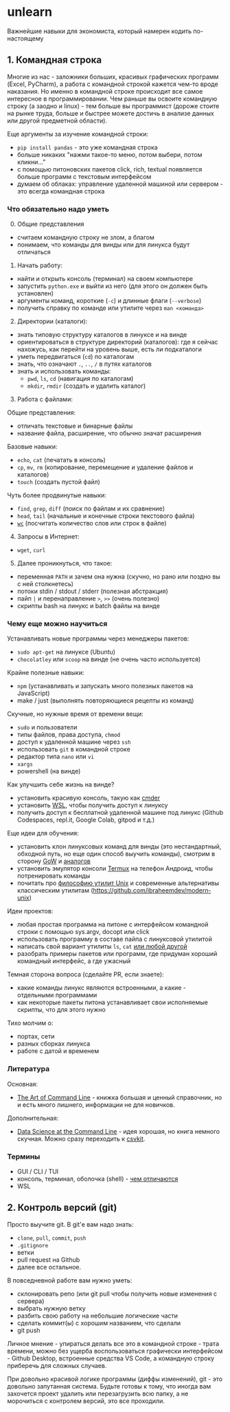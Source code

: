 # unlearn

Важнейшие навыки для экономиста, который намерен кодить по-настоящему

## 1. Командная строка

Многие из нас - заложники больших, красивых графических программ (Excel, PyCharm), а работа с командной строкой кажется чем-то вроде наказания.
Но именно в командной строке происходит все самое интересное в программировании.
Чем раньше вы освоите командную строку (а заодно и linux) - тем больше вы программист (дороже стоите на рынке труда, больше и быстрее можете достичь в анализе данных или другой предметной области).

Еще аргументы за изучение командной строки:

- `pip install pandas` - это уже командная строка
- больше никаких "нажми такое-то меню, потом выбери, потом кликни..."
- с помощью питоновских пакетов click, rich, textual появляется больше программ с текстовым интерфейсом
- думаем об облаках: управление удаленной машиной или сервером - это всегда командная строка

### Что обязательно надо уметь

0. Общие представления

- считаем командную строку не злом, а благом
- понимаем, что команды для винды или для линукса будут отличаться

1. Начать работу:

- найти и открыть консоль (терминал) на своем компьютере
- запустить `python.exe` и выйти из него (для этого он должен быть установлен)
- аргументы команд, короткие (`-с`) и длинные флаги (`--verbose`)
- получить справку по команде или утилите через `man <команда>`

2. Директории (каталоги):

- знать типовую структуру каталогов в линуксе и на винде
- ориентироваться в структуре директорий (каталогов): где я сейчас нахожусь, как перейти на уровень выше, есть ли подкаталоги
- уметь передвигаться (`cd`) по каталогам
- знать, что означают `.`, `..`, `/` в путях каталогов
- знать и использовать команды:
  - `pwd`, `ls`, `cd` (навигация по каталогам)
  - `mkdir`, `rmdir` (создать и удалить каталог)

3. Работа с файлами:

Общие представления:

- отличать текстовые и бинарные файлы
- название файла, расширение, что обычно значат расширения

Базовые навыки:

- `echo`, `cat` (печатать в консоль)
- `cp`, `mv`, `rm` (копирование, перемещение и удаление файлов и каталогов)
- `touch` (создать пустой файл)

Чуть более продвинутые навыки:

- `find`, `grep`, `diff` (поиск по файлам и их сравнение)
- `head`, `tail` (начальные и конечные строки текстового файла)
- [`wc`](https://stackoverflow.com/questions/3137094/how-to-count-lines-in-a-document) (посчитать количество слов или строк в файле)

4. Запросы в Интернет:

- `wget`, `curl`

5. Далее проникнуться, что такое:

- переменная `PATH` и зачем она нужна (скучно, но рано или поздно вы с ней столкнетесь)
- потоки stdin / stdout / stderr (полезная абстракция)
- пайп `|` и перенаправление `>`, `>>` (очень полезно)
- скрипты bash на линукс и batch файлы на винде

### Чему еще можно научиться

Устанавливать новые программы через менеджеры пакетов:

- `sudo apt-get` на линуксе (Ubuntu)
- `chocolatley` или `scoop` на винде (не очень часто используется)

Крайне полезные навыки:

- `npm` (устанавливать и запускать много полезных пакетов на JavaScript)
- make / just (выполнять повторяющиеся рецепты из команд)

Скучные, но нужные время от времени вещи:

- `sudo` и пользователи
- типы файлов, права доступа, `chmod`
- доступ к удаленной машине через `ssh`
- использовать `git` в командной строке
- редактор типа `nano` или `vi`
- `xargs`
- powershell (на винде)

Как улучшить себе жизнь на винде?

- установить красивую консоль, такую как [cmder](https://cmder.app/)
- установить [WSL](https://learn.microsoft.com/ru-ru/windows/wsl/install), чтобы получить доступ к линуксу
- получить доступ к бесплатной удаленной машине под линукс (Github Codespaces, repl.it, Google Colab, gitpod и т.д.)

Еще идеи для обучения:

- установить клон линуксовых команд для винды (это нестандартный, обходной путь, но еще один способ выучить команды),
  смотрим в сторону [GoW](https://github.com/bmatzelle/gow/wiki) и [аналогов](https://github.com/bmatzelle/gow/wiki#other-similar-projects)
- установить эмулятор консоли [Termux](https://termux.dev/en/) на телефон Андроид, чтобы потренировать команды
- почитать про [философию утилит Unix](https://www.maizure.org/projects/decoded-gnu-coreutils/)
  и современные альтернативы классическим утилитам (https://github.com/ibraheemdev/modern-unix)

Идеи проектов:

- любая простая программа на питоне с интерфейсом командной строки с помощью sys.argv, docopt или click
- использовать программу в составе пайпа с линуксовой утилитой
- написать свой вариант утилиты `ls`, `cat` [или любой другой](https://github.com/Gandalf-/coreutils)
- разобрать примеры пакетов или программ, где придуман хороший командный интерфейс, а где ужасный

Темная сторона вопроса (сделайте PR, если знаете):

- какие команды линукс являются встроенными, а какие - отдельными программами
- как некоторые пакеты питона устанавливает свои исполняемые скрипты, что для этого нужно

Тихо молчим о:

- портах, сети
- разных сборках линукса
- работе с датой и временем

### Литература

Основная:

- [The Art of Command Line](https://github.com/jlevy/the-art-of-command-line) - книжка большая и ценный справочник, но и есть много лишнего,
  информации не для новичков.

Дополнительная:

- [Data Science at the Command Line](https://datascienceatthecommandline.com/) - идея хорошая, но книга немного скучная.
  Можно сразу переходить к [csvkit](https://github.com/wireservice/csvkit).

### Термины

- GUI / CLI / TUI
- консоль, терминал, оболочка (shell) - [чем отличаются](https://www.freecodecamp.org/news/command-line-for-beginners/#differencebetweenconsolecommandlinecliterminalandshell)
- WSL

## 2. Контроль версий (git)

Просто выучите git. В git'е вам надо знать:

- `clone`, `pull`, `commit`, `push`
- `.gitignore`
- ветки
- pull request на Github
- далее все остальное.

В повседневной работе вам нужно уметь:

- склонировать репо (или git pull чтобы получить новые изменения с сервера)
- выбрать нужную ветку
- разбить свою работу на небольшие логические части
- сделать коммит(ы) с хорошим названием, что сделали
- git push

Личное мнение - упираться делать все это в командной строке - трата времени,
можно без ущерба воспользоваться графически интерфейсом -
Github Desktop, встроенные средства VS Code,
а командную строку приберечь для сложных случаев.

При довольно красивой логике программы (диффы изменений), git - это довольно запутанная система.
Будьте готовы к тому, что иногда вам захочется проект удалить или перезагрузить всю папку,
а не морочиться с контролем версий, это все проходили.
